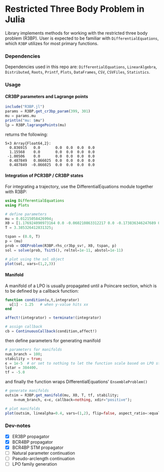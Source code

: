 # Restricted Three Body Problem in Julia

Library implements methods for working with the restricted three body problem (R3BP).
User is expected to be familiar with `DifferentialEquations`, which `R3BP` utilizes for most primary functions.


### Dependencies
Dependencies used in this repo are: `DifferentialEquations`, `LinearAlgebra`, `Distributed`, `Roots`, `Printf`, `Plots`, `DataFrames`, `CSV`, `CSVFiles`, `Statistics`.

### Usage
#### CR3BP parameters and Lagrange points
```julia
include("R3BP.jl")
params = R3BP.get_cr3bp_param(399, 301)
mu = params.mu
println("mu: $mu")
lp = R3BP.lagrangePoints(mu)

```

returns the following:

```
5×3 Array{Float64,2}:
  0.836915   0.0       0.0  0.0  0.0  0.0
  1.15568    0.0       0.0  0.0  0.0  0.0
 -1.00506    0.0       0.0  0.0  0.0  0.0
  0.487849   0.866025  0.0  0.0  0.0  0.0
  0.487849  -0.866025  0.0  0.0  0.0  0.0
```

#### Integration of PCR3BP / CR3BP states
For integrating a trajectory, use the DifferentialEquations module together with R3BP:

```julia
using DifferentialEquations
using Plots

# define parameters
mu = 0.01215058426994;
X0 = [1.176924090973164 0.0 -0.060210863312217 0.0 -0.173836346247689 0.0];
T = 3.385326412831325;

tspan = (0.0, T)
p = (mu)
prob = ODEProblem(R3BP.rhs_cr3bp_sv!, X0, tspan, p)
sol = solve(prob, Tsit5(), reltol=1e-11, abstol=1e-11)

# plot using the sol object
plot(sol, vars=(1,2,3))
```

#### Manifold
A manifold of a LPO is usually propagated until a Poincare section, which is to be defined by a callback function:
```julia
function condition(u,t,integrator)
  u[1] - 1.25   # when y-value hits xx
end

affect!(integrator) = terminate!(integrator)

# assign callback
cb = ContinuousCallback(condition,affect!)
```
then define parameters for generating manifold
```julia
# parameters for manifolds
num_branch = 100;
stability = true;
ϵ = 1e-5  # or set to nothing to let the function scale based on LPO stability
lstar = 384400.
tf = -5.0
```
and finally the function wraps DifferentialEquations' `EnsembleProblem()`

```julia
# generate manifolds
outsim = R3BP.get_manifold(mu, X0, T, tf, stability;
    n=num_branch, ϵ=ϵ, callback=nothing, xdir="positive");

# plot manifolds
plot(outsim, linealpha=0.4, vars=(1,2), flip=false, aspect_ratio=:equal)
```

### Dev-notes
- [x] ER3BP propagator
- [x] BCR4BP propagator
- [x] BCR4BP STM propagator
- [ ] Natural parameter continuation
- [ ] Pseudo-arclength continuation
- [ ] LPO family generation

